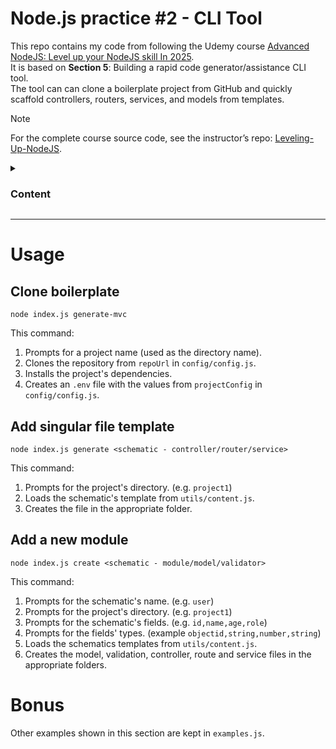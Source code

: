 # Node.js practice #2 - CLI Tool

This repo contains my code from following the Udemy course [Advanced NodeJS: Level up your NodeJS skill In 2025](https://www.udemy.com/course/leveling-up-your-skill-as-a-nodejs-developer).</br>
It is based on **Section 5**: Building a rapid code generator/assistance CLI tool.<br>
The tool can can clone a boilerplate project from GitHub and quickly scaffold controllers, routers, services, and models from templates.

> [!NOTE]
> For the complete course source code, see the instructor’s repo: [Leveling-Up-NodeJS](https://github.com/kal-kidan/Leveling-Up-NodeJS).

<details>
  <summary><h3>Content</h3></summary>

- [Usage](#usage)
  - [Clone boilerplate](#clone-boilerplate)
  - [Add singular file template](#add-singular-file-template)
  - [Add a new module](#add-a-new-module)
- [Bonus](#bonus)

</details>
<hr>

# Usage

## Clone boilerplate

```
node index.js generate-mvc
```

This command:

1. Prompts for a project name (used as the directory name).
2. Clones the repository from `repoUrl` in `config/config.js`.
3. Installs the project's dependencies.
4. Creates an `.env` file with the values from `projectConfig` in `config/config.js`.

## Add singular file template

```
node index.js generate <schematic - controller/router/service>
```

This command:

1. Prompts for the project's directory. (e.g. `project1`)
2. Loads the schematic's template from `utils/content.js`.
3. Creates the file in the appropriate folder.

## Add a new module

```
node index.js create <schematic - module/model/validator>
```

This command:

1. Prompts for the schematic's name. (e.g. `user`)
2. Prompts for the project's directory. (e.g. `project1`)
3. Prompts for the schematic's fields. (e.g. `id,name,age,role`)
4. Prompts for the fields' types. (example `objectid,string,number,string`)
5. Loads the schematics templates from `utils/content.js`.
6. Creates the model, validation, controller, route and service files in the appropriate folders.

# Bonus

Other examples shown in this section are kept in `examples.js`.
